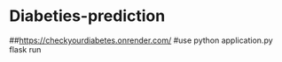 # Diabeties-prediction
##https://checkyourdiabetes.onrender.com/ 
#use python application.py flask run
